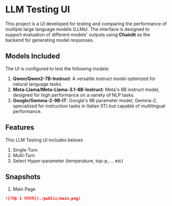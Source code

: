 # LLM Testing UI

This project is a UI developed for testing and comparing the performance of multiple large language models (LLMs). The interface is designed to support evaluation of different models' outputs using **Chainlit** as the backend for generating model responses.

## Models Included
The UI is configured to test the following models:
1. **Qwen/Qwen2-7B-Instruct**: A versatile instruct model optimized for natural language tasks.
2. **Meta-Llama/Meta-Llama-3.1-8B-Instruct**: Meta's 8B instruct model, designed for high performance on a variety of NLP tasks.
3. **Google/Gemma-2-9B-IT**: Google's 9B parameter model, Gemma-2, specialized for instruction tasks in Italian (IT) but capable of multilingual performance.

## Features
This LLM Testing UI includes belows
1. Single-Turn
2. Multi-Turn
3. Select Hyper-parameter (temperature, top-p, ... etc)

## Snapshots
1. Main Page
```markdown
![기능 1 이미지](./public/main.png)
```
